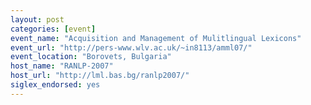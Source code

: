 ```yaml
---
layout: post
categories: [event]
event_name: "Acquisition and Management of Mulitlingual Lexicons"
event_url: "http://pers-www.wlv.ac.uk/~in8113/amml07/"
event_location: "Borovets, Bulgaria"
host_name: "RANLP-2007"
host_url: "http://lml.bas.bg/ranlp2007/"
siglex_endorsed: yes
---
```

